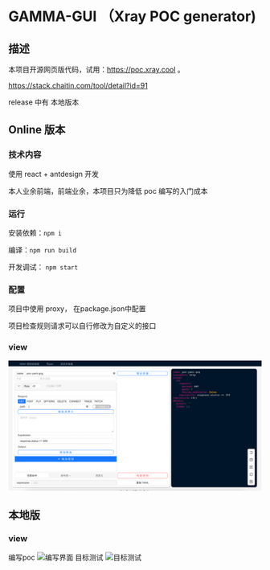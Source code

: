# GAMMA-GUI （Xray POC generator)

## 描述
本项目开源网页版代码，试用：https://poc.xray.cool 。

https://stack.chaitin.com/tool/detail?id=91

release 中有 本地版本

## Online 版本

### 技术内容

使用 react + antdesign 开发

本人业余前端，前端业余，本项目只为降低 poc 编写的入门成本

### 运行

安装依赖：`npm i`

编译：`npm run build`

开发调试： `npm start`

### 配置

项目中使用 proxy， 在package.json中配置

项目检查规则请求可以自行修改为自定义的接口

### view
![img.png](img.png)

## 本地版

### view
编写poc
![编写界面](https://user-images.githubusercontent.com/30494892/222369659-cd88aae2-6c96-4d77-bc5d-9e735021c5ef.png)
目标测试
![目标测试](https://user-images.githubusercontent.com/30494892/222369793-0e439fbf-a281-4cf8-b29d-69a529e8ca43.png)

